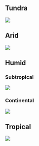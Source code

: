 ## **Tundra**

![](https://i.imgur.com/QRiX47R.png)

## **Arid**

![](https://i.imgur.com/PKcB5zZ.png)

## Humid 

### Subtropical
![](https://i.imgur.com/9d3hrnk.png)

### Continental

![](https://i.imgur.com/Ysmv5U2.png)

## Tropical

![](https://i.imgur.com/wUsChJY.png)

